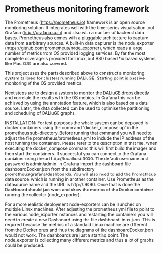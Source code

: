 # Prometheus monitoring framework

The Prometheus (https://prometheus.io) framework is an open source monitoring
solution. It integrates well with the time-series visualisation tool
Grafana (http://grafana.com) and also with a number of backend data bases.
Prometheus also comes with a pluggable architecture to capture data from a
arbitrary sources. A built-in data capturer is the node_exporter
(https://github.com/prometheus/node_exporter), which reads a large number of
metrics from OS provided logging services. By far the most complete coverage is
provided for Linux, but BSD based \*ix based systems like Mac OSX are also
covered.

This project uses the parts described above to construct a monitoring system
tailored for clusters running DALiuGE. Starting point is passive monitoring of
the OS provided metrics.

Next steps are to design a system to monitor the DALiuGE drops directly and
correlate the results with the OS metrics. In Grafana this can be achieved by
using the annotation feature, which is also based on a data source. Later, the
data collected can be used to optimise the partitioning and scheduling of
DALiuGE graphs.

INSTALLATION:
For test purposes the whole system can be deployed in docker containers using
the command 'docker_compose up' in the prometheus sub-directory. Before running
that command you will need to adjust the file prometheus/prometheus.yml to
include the IP address of the host running the containers. Please refer to the
description in that file. When executing the docker_compose command this will
first build the images and then start the containers. If successful you can
connect to the Grafana container using the url http://localhost:3000. The
default username and password is admin/admin. In Grafana import the dashboard
file dashboardDocker.json from the subdirectory prometheus/grafana/dashboards.
You will also need to add the Prometheus data source, which is running in
another container. Use Prometheus as the datasource name and the URL is http://<host-ip>:9090. Once that is done the Dashboard should just work and show
the metrics of the Docker container running the collector (node_exporter).

For a more realistic deployment node-exporters can be launched on multiple
Linux machines. After adjusting the prometheus.yml file to point to the various
node_exporter instances and restarting the containers you will need to create a
new Dashboard using the file dashboardLinux.json. This is required because the
metrics of a standard Linux machine are different from the Docker ones and thus
the diagrams of the dashboardDocker.json would not work. The dashboards are just
a starting point. The node_exporter is collecting many different metrics and
thus a lot of graphs could be produced.
